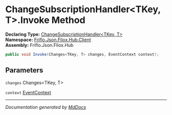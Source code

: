 ﻿<!--  
  <auto-generated>   
    The contents of this file were generated by a tool.  
    Changes to this file may be list if the file is regenerated  
  </auto-generated>   
-->

# ChangeSubscriptionHandler\<TKey, T\>.Invoke Method

**Declaring Type:** [ChangeSubscriptionHandler\<TKey, T\>](../index.md)  
**Namespace:** [Friflo.Json.Fliox.Hub.Client](../../index.md)  
**Assembly:** Friflo.Json.Fliox.Hub

```csharp
public void Invoke(Changes<TKey, T> changes, EventContext context);
```

## Parameters

`changes`  Changes\<TKey, T\>

`context`  [EventContext](../../EventContext/index.md)

___

*Documentation generated by [MdDocs](https://github.com/ap0llo/mddocs)*
